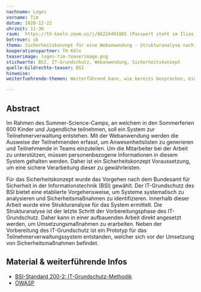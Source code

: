 ```yaml
---
nachname: Loges
vorname: Tim
datum: 2020-12-22
uhrzeit: 11-30
raum:  https://th-koeln.zoom.us/j/86224491085 (Passwort steht im Ilias) Präsentation
betreuer: sk
thema: Sicherheitskonzept für eine Webanwendung - Strukturanalyse nach IT-Grundschutz
kooperationspartner: TH Köln
teaserimage: loges-tim-teaserimage.png
stichworte: BSI, IT-Grundschutz, Webanwendung, Sicherheitskonzept
quelle-bildrechte-teaser: BSI
hinweise:
weiterfuehrende-themen: Weiterführend kann, wie bereits besprochen, ein Maßnahmenkatalog für die Umsetzung des Sicherheitskonzeptes erarbeitet werden. | Ebenso ist es spannend zu vergleichen, inwiefern sich die Empfehlungen des BSI mit denen anderer Organisationen decken. Hier könnte zum Beispiel die „[Top 10 Web Application Security Risks](https://owasp.org/www-project-top-ten/)“ des Open Web Application Security Project (OWASP) zurate gezogen werden.

---
```


## Abstract

Im Rahmen des Summer-Science-Camps, an welchem in den Sommerferien 600 Kinder und Jugendliche teilnehmen, soll ein System zur Teilnehmerverwaltung entstehen. Mit der Webanwendung werden die Ausweise der Teilnehmenden erfasst, um Anwesenheitslisten zu generieren und Teilnehmende in Teams einzuteilen.
Um die Mitarbeiter bei der Arbeit zu unterstützen, müssen personenbezogene Informationen in diesem System gehalten werden. Daher ist ein Sicherheitskonzept Voraussetzung, um eine sichere Verarbeitung dieser zu gewährleisten.

Für das Sicherheitskonzept wurde das Vorgehen nach dem Bundesamt für Sicherheit in der Informationstechnik (BSI) gewählt. Der IT-Grundschutz des BSI bietet eine etablierte Vorgehensweise, um Systeme systematisch zu analysieren und Sicherheitsmaßnahmen zu identifizieren.
Innerhalb dieser Arbeit wurde eine Strukturanalyse für das System ermittelt. Die Strukturanalyse ist der letzte Schritt der Vorbereitungsphase des IT-Grundschutz. Daher kann in einer aufbauenden Arbeit direkt angesetzt werden, um Umsetzungsmaßnahmen zu erarbeiten. Neben der Vorbereitung des IT-Grundschutz ist ein Prototyp für das Teilnehmerverwaltungssystem entstanden, welcher sich vor der Umsetzung von Sicherheitsmaßnahmen befindet. 

## Material & weiterführende Infos

- [BSI-Standard 200-2: IT-Grundschutz-Methodik](https://www.bsi.bund.de/DE/Themen/ITGrundschutz/ITGrundschutzStandards/Standard202/ITGStandard202_node.html)
- [OWASP](https://owasp.org)
